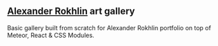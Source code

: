 ## [Alexander Rokhlin](http://rokhlinart.com) art gallery

Basic gallery built from scratch for Alexander Rokhlin portfolio on top of Meteor, React & CSS Modules.
